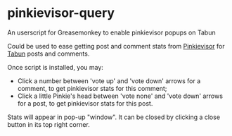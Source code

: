 # pinkievisor-query
An userscript for Greasemonkey to enable pinkievisor popups on Tabun

Could be used to ease getting post and comment stats from [Pinkievisor](https://pinkievisor.info) for [Tabun](https://tabun.everypony.ru) posts and comments.

Once script is installed, you may:
* Click a number between 'vote up' and 'vote down' arrows for a comment, to get pinkievisor stats for this comment;
* Click a little Pinkie's head between 'vote none' and 'vote down' arrows for a post, to get pinkievisor stats for this post.

Stats will appear in pop-up "window". It can be closed by clicking a close button in its top right corner.
